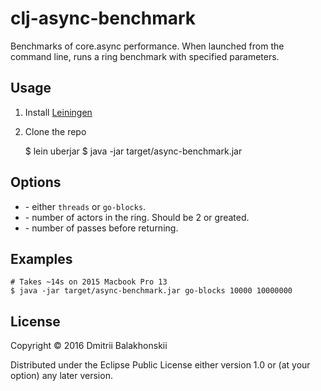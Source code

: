 # clj-async-benchmark

Benchmarks of core.async performance.
When launched from the command line, runs a ring benchmark with specified parameters.

## Usage

1. Install [Leiningen](http://leiningen.org/#install)
2. Clone the repo

    $ lein uberjar
    $ java -jar target/async-benchmark.jar <MODE> <ACTORS> <OPERATIONS>

## Options

* <MODE> - either `threads` or `go-blocks`.
* <ACTORS> - number of actors in the ring. Should be 2 or greated.
* <OPERATIONS> - number of passes before returning.

## Examples

```
# Takes ~14s on 2015 Macbook Pro 13
$ java -jar target/async-benchmark.jar go-blocks 10000 10000000
```

## License

Copyright © 2016 Dmitrii Balakhonskii

Distributed under the Eclipse Public License either version 1.0 or (at
your option) any later version.
